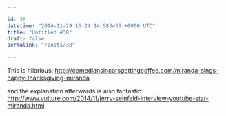 ```yaml
---

id: 38
datetime: "2014-11-29 16:24:14.583435 +0000 UTC"
title: "Untitled #38"
draft: false
permalink: "/posts/38"

---
```


This is hilarious: http://comediansincarsgettingcoffee.com/miranda-sings-happy-thanksgiving-miranda

and the explanation afterwards is also fantastic: http://www.vulture.com/2014/11/jerry-seinfeld-interview-youtube-star-miranda.html
